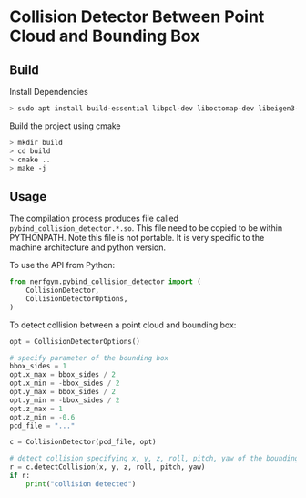 # Collision Detector Between Point Cloud and Bounding Box

## Build

Install Dependencies

```sh
> sudo apt install build-essential libpcl-dev liboctomap-dev libeigen3-dev pybind11-dev libfcl-dev libccd-dev
```

Build the project using cmake

```sh
> mkdir build
> cd build
> cmake ..
> make -j
```

## Usage

The compilation process produces file called `pybind_collision_detector.*.so`. This file need to be copied to be within PYTHONPATH. Note this file is not portable. It is very specific to the machine architecture and python version.

To use the API from Python:

```python
from nerfgym.pybind_collision_detector import (
    CollisionDetector,
    CollisionDetectorOptions,
)
```

To detect collision between a point cloud and bounding box:

```python
opt = CollisionDetectorOptions()

# specify parameter of the bounding box
bbox_sides = 1
opt.x_max = bbox_sides / 2
opt.x_min = -bbox_sides / 2
opt.y_max = bbox_sides / 2
opt.y_min = -bbox_sides / 2
opt.z_max = 1
opt.z_min = -0.6
pcd_file = "..."

c = CollisionDetector(pcd_file, opt)

# detect collision specifying x, y, z, roll, pitch, yaw of the bounding box
r = c.detectCollision(x, y, z, roll, pitch, yaw)
if r:
    print("collision detected")
```
